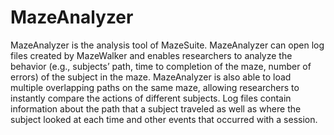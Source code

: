 # MazeAnalyzer
MazeAnalyzer is the analysis tool of MazeSuite. MazeAnalyzer can open log files created by MazeWalker and enables researchers to analyze the behavior (e.g., subjects’ path, time to completion of the maze, number of errors) of the subject in the maze. MazeAnalyzer is also able to load multiple overlapping paths on the same maze, allowing researchers to instantly compare the actions of different subjects. Log files contain information about the path that a subject traveled as well as where the subject looked at each time and other events that occurred with a session.
